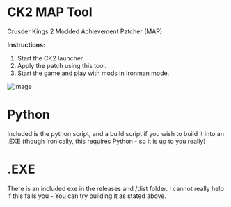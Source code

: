 # CK2 MAP Tool
 Crusder Kings 2 Modded Achievement Patcher (MAP)

 **Instructions:**
1. Start the CK2 launcher.
2. Apply the patch using this tool.
3. Start the game and play with mods in Ironman mode.

![image](https://github.com/user-attachments/assets/7f32c04c-4250-46e5-9def-8b8ed1631ea0)

# Python

Included is the python script, and a build script if you wish to build it into an .EXE (though ironically, this requires Python - so it is up to you really)

# .EXE

There is an included exe in the releases and /dist folder. I cannot really help if this fails you - You can try building it as stated above.
